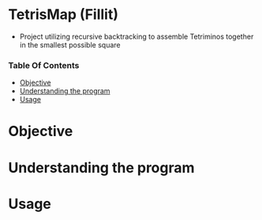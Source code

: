 # TetrisMap (Fillit)
* Project utilizing recursive backtracking to assemble Tetriminos together in the smallest possible square

### Table Of Contents
* [Objective](#objective)
* [Understanding the program](#understandingtheprogram)
* [Usage](#usage)

# Objective

# Understanding the program

# Usage
